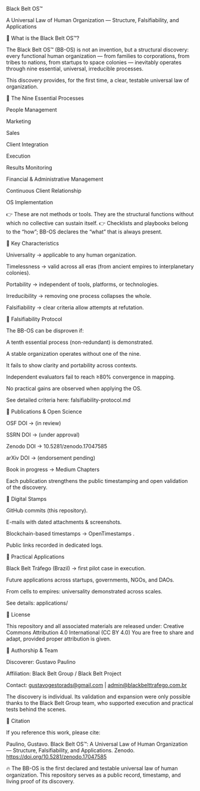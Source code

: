 Black Belt OS™

A Universal Law of Human Organization — Structure, Falsifiability, and Applications

🔹 What is the Black Belt OS™?

The Black Belt OS™ (BB-OS) is not an invention, but a structural discovery:
every functional human organization — from families to corporations, from tribes to nations, from startups to space colonies — inevitably operates through nine essential, universal, irreducible processes.

This discovery provides, for the first time, a clear, testable universal law of organization.

🔹 The Nine Essential Processes

People Management

Marketing

Sales

Client Integration

Execution

Results Monitoring

Financial & Administrative Management

Continuous Client Relationship

OS Implementation

👉 These are not methods or tools. They are the structural functions without which no collective can sustain itself.
👉 Checklists and playbooks belong to the “how”; BB-OS declares the “what” that is always present.

🔹 Key Characteristics

Universality → applicable to any human organization.

Timelessness → valid across all eras (from ancient empires to interplanetary colonies).

Portability → independent of tools, platforms, or technologies.

Irreducibility → removing one process collapses the whole.

Falsifiability → clear criteria allow attempts at refutation.

🔹 Falsifiability Protocol

The BB-OS can be disproven if:

A tenth essential process (non-redundant) is demonstrated.

A stable organization operates without one of the nine.

It fails to show clarity and portability across contexts.

Independent evaluators fail to reach ≥80% convergence in mapping.

No practical gains are observed when applying the OS.

See detailed criteria here: falsifiability-protocol.md

🔹 Publications & Open Science

OSF DOI → (in review)

SSRN DOI → (under approval)

Zenodo DOI → 10.5281/zenodo.17047585

arXiv DOI → (endorsement pending)

Book in progress → Medium Chapters

Each publication strengthens the public timestamping and open validation of the discovery.

🔹 Digital Stamps

GitHub commits (this repository).

E-mails with dated attachments & screenshots.

Blockchain-based timestamps → OpenTimestamps
.

Public links recorded in dedicated logs.

🔹 Practical Applications

Black Belt Tráfego (Brazil) → first pilot case in execution.

Future applications across startups, governments, NGOs, and DAOs.

From cells to empires: universality demonstrated across scales.

See details: applications/

🔹 License

This repository and all associated materials are released under:
Creative Commons Attribution 4.0 International (CC BY 4.0)
You are free to share and adapt, provided proper attribution is given.

🔹 Authorship & Team

Discoverer: Gustavo Paulino

Affiliation: Black Belt Group / Black Belt Project

Contact: gustavogestorads@gmail.com
 | admin@blackbelttrafego.com.br

The discovery is individual.
Its validation and expansion were only possible thanks to the Black Belt Group team, who supported execution and practical tests behind the scenes.

🔹 Citation

If you reference this work, please cite:

Paulino, Gustavo. Black Belt OS™: A Universal Law of Human Organization — Structure, Falsifiability, and Applications.
Zenodo. https://doi.org/10.5281/zenodo.17047585

🔥 The BB-OS is the first declared and testable universal law of human organization.
This repository serves as a public record, timestamp, and living proof of its discovery.
